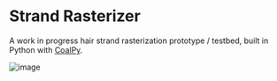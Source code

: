 # Strand Rasterizer 

A work in progress hair strand rasterization prototype / testbed, built in Python with [CoalPy](https://github.com/kecho/coalpy).

![image](https://user-images.githubusercontent.com/28882975/142656104-b6865444-6494-4b2f-b210-40f7eb0b23db.png)


